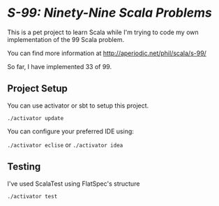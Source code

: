 # _S-99: Ninety-Nine Scala Problems_

This is a pet project to learn Scala while I'm trying to code my own implementation of the 99 Scala problem. 

You can find more information at http://aperiodic.net/phil/scala/s-99/

So far, I have implemented 33 of 99.

## Project Setup

You can use activator or sbt to setup this project.

 `./activator update`

You can configure your preferred IDE using:

 `./activator eclise` or `./activator idea`

## Testing

I've used ScalaTest using FlatSpec's structure 

 `./activator test`

